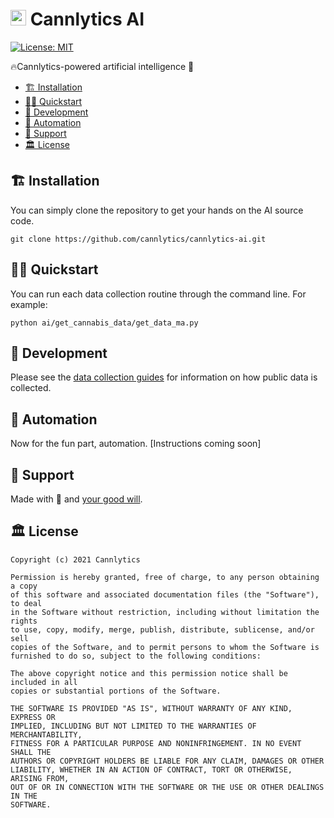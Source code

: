 # <img width="25" alt="" src="https://firebasestorage.googleapis.com/v0/b/cannlytics.appspot.com/o/public%2Fimages%2Flogos%2Fcannlytics_calyx_ai.png?alt=media&token=012e8364-8ee2-4d91-9ec2-ab5f55b23059"> Cannlytics AI

[![License: MIT](https://img.shields.io/badge/License-MIT-darkgreen.svg)](https://opensource.org/licenses/MIT)

🔥Cannlytics-powered artificial intelligence 🤖

- [🏗️ Installation](#installation)
- [🏃‍♀️ Quickstart](#quickstart)
- [🧱 Development](#development)
- [🦾 Automation](#automation)
- [💸 Support](#support)
- [🏛️ License](#license)

## 🏗️ Installation <a name="installation"></a>

You can simply clone the repository to get your hands on the AI source code.

```shell
git clone https://github.com/cannlytics/cannlytics-ai.git
```

## 🏃‍♀️ Quickstart <a name="quickstart"></a>

You can run each data collection routine through the command line. For example:

```shell
python ai/get_cannabis_data/get_data_ma.py
```

## 🧱 Development <a name="development"></a>

Please see the [data collection guides](guides/data/data-collection.md) for information on how public data is collected.

## 🦾 Automation <a name="automation"></a>

Now for the fun part, automation. [Instructions coming soon]

## 💸 Support <a name="support"></a>

Made with 🧡 and <a href="https://opencollective.com/cannlytics-company">your good will</a>.

## 🏛️ License <a name="license"></a>

```
Copyright (c) 2021 Cannlytics

Permission is hereby granted, free of charge, to any person obtaining a copy
of this software and associated documentation files (the "Software"), to deal
in the Software without restriction, including without limitation the rights
to use, copy, modify, merge, publish, distribute, sublicense, and/or sell
copies of the Software, and to permit persons to whom the Software is
furnished to do so, subject to the following conditions:

The above copyright notice and this permission notice shall be included in all
copies or substantial portions of the Software.

THE SOFTWARE IS PROVIDED "AS IS", WITHOUT WARRANTY OF ANY KIND, EXPRESS OR
IMPLIED, INCLUDING BUT NOT LIMITED TO THE WARRANTIES OF MERCHANTABILITY,
FITNESS FOR A PARTICULAR PURPOSE AND NONINFRINGEMENT. IN NO EVENT SHALL THE
AUTHORS OR COPYRIGHT HOLDERS BE LIABLE FOR ANY CLAIM, DAMAGES OR OTHER
LIABILITY, WHETHER IN AN ACTION OF CONTRACT, TORT OR OTHERWISE, ARISING FROM,
OUT OF OR IN CONNECTION WITH THE SOFTWARE OR THE USE OR OTHER DEALINGS IN THE
SOFTWARE.
```
